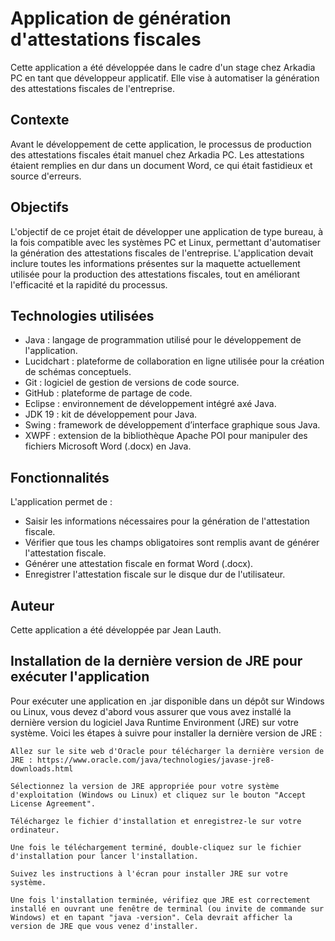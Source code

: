 # Application de génération d'attestations fiscales

Cette application a été développée dans le cadre d'un stage chez Arkadia PC en tant que développeur applicatif. Elle vise à automatiser la génération des attestations fiscales de l'entreprise.

## Contexte

Avant le développement de cette application, le processus de production des attestations fiscales était manuel chez Arkadia PC. Les attestations étaient remplies en dur dans un document Word, ce qui était fastidieux et source d'erreurs.

## Objectifs

L'objectif de ce projet était de développer une application de type bureau, à la fois compatible avec les systèmes PC et Linux, permettant d'automatiser la génération des attestations fiscales de l'entreprise. L'application devait inclure toutes les informations présentes sur la maquette actuellement utilisée pour la production des attestations fiscales, tout en améliorant l'efficacité et la rapidité du processus.

## Technologies utilisées

* Java : langage de programmation utilisé pour le développement de l'application.
* Lucidchart : plateforme de collaboration en ligne utilisée pour la création de schémas conceptuels.
* Git : logiciel de gestion de versions de code source.
* GitHub : plateforme de partage de code.
* Eclipse : environnement de développement intégré axé Java.
* JDK 19 : kit de développement pour Java.
* Swing : framework de développement d’interface graphique sous Java.
* XWPF : extension de la bibliothèque Apache POI pour manipuler des fichiers Microsoft Word (.docx) en Java.

## Fonctionnalités

L'application permet de :

* Saisir les informations nécessaires pour la génération de l'attestation fiscale.
* Vérifier que tous les champs obligatoires sont remplis avant de générer l'attestation fiscale.
* Générer une attestation fiscale en format Word (.docx).
* Enregistrer l'attestation fiscale sur le disque dur de l'utilisateur.

## Auteur

Cette application a été développée par Jean Lauth.

## Installation de la dernière version de JRE pour exécuter l'application

Pour exécuter une application en .jar disponible dans un dépôt sur Windows ou Linux, vous devez d'abord vous assurer que vous avez installé la dernière version du logiciel Java Runtime Environment (JRE) sur votre système. Voici les étapes à suivre pour installer la dernière version de JRE :

    Allez sur le site web d'Oracle pour télécharger la dernière version de JRE : https://www.oracle.com/java/technologies/javase-jre8-downloads.html

    Sélectionnez la version de JRE appropriée pour votre système d'exploitation (Windows ou Linux) et cliquez sur le bouton "Accept License Agreement".

    Téléchargez le fichier d'installation et enregistrez-le sur votre ordinateur.

    Une fois le téléchargement terminé, double-cliquez sur le fichier d'installation pour lancer l'installation.

    Suivez les instructions à l'écran pour installer JRE sur votre système.

    Une fois l'installation terminée, vérifiez que JRE est correctement installé en ouvrant une fenêtre de terminal (ou invite de commande sur Windows) et en tapant "java -version". Cela devrait afficher la version de JRE que vous venez d'installer.


